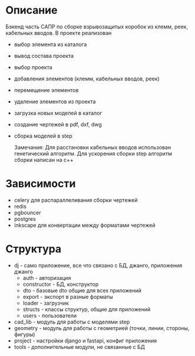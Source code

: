 # Описание
Бэкенд часть САПР по сборке взрывозащитых коробок из клемм, реек, кабельных вводов.
В проекте реализован 
* выбор элемента из каталога
* вывод состава проекта
* выбор проекта
* добавления элементов (клемм, кабельных вводов, реек)
* перемещение элементов
* удаление элементов из проекта
* загрузка новых моделей в каталог
* создание чертежей в pdf, dxf, dwg
* сборка моделей в step


    Замечания:
    Для расстановки кабельных вводов использован генетический алгоритм.
    Для ускорения сборки step алгоритм сборки написан на c++


# Зависимости
* celery для распараллеливания сборки чертежей
* redis
* pgbouncer
* postgres
* inkscape для конвертации между форматами чертежей


# Структура
* dj - само приложение, все что связано с БД, джанго, приложения джанго
  * auth - авторизация
  * constructor - БД, конструктор
  * dto - базовые dto общие для всех приложений
  * export - экспорт в разные форматы
  * loader - загрузчик
  * structs - классы структур, общие для приложений
  * users - пользователи
* cad_lib - модуль для работы с моделями step
* geometry - модуль для работы с геометрией (точки, линии, стороны, фигуры)
* project - настройки django и fastapi, конфиг приложения
* tools - дополнительные модули, не связанные с БД

